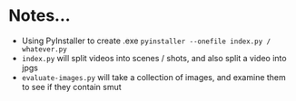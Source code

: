 # Notes...

- Using PyInstaller to create .exe `pyinstaller --onefile index.py / whatever.py`
- `index.py` will split videos into scenes / shots, and also split a video into jpgs
- `evaluate-images.py` will take a collection of images, and examine them to see if they contain smut
